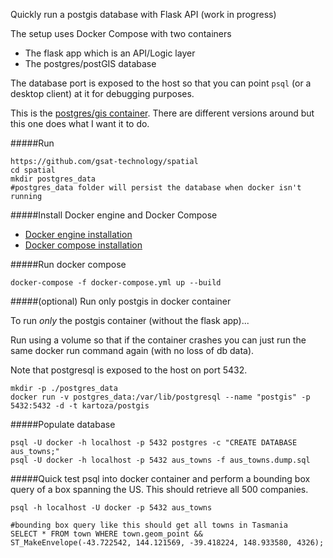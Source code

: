 Quickly run a postgis database with Flask API (work in progress)

The setup uses Docker Compose with two containers

- The flask app which is an API/Logic layer
- The postgres/postGIS database

The database port is exposed to the host so that you can point `psql` (or a desktop client) at it for debugging purposes.

This is the [postgres/gis container](https://github.com/kartoza/docker-postgis). There are different versions around but this one does what I want it to do.

#####Run
```
https://github.com/gsat-technology/spatial
cd spatial
mkdir postgres_data
#postgres_data folder will persist the database when docker isn't running
```

#####Install Docker engine and Docker Compose

- [Docker engine installation](https://docs.docker.com/engine/installation/)
- [Docker compose installation](https://docs.docker.com/compose/install/)

#####Run docker compose
```
docker-compose -f docker-compose.yml up --build
```
#####(optional) Run only postgis in docker container

To run _only_ the postgis container (without the flask app)...

Run using a volume so that if the container crashes you can just run the same docker run command again (with no loss of db data).

Note that postgresql is exposed to the host on port 5432.
```
mkdir -p ./postgres_data
docker run -v postgres_data:/var/lib/postgresql --name "postgis" -p 5432:5432 -d -t kartoza/postgis
```

#####Populate database
```
psql -U docker -h localhost -p 5432 postgres -c "CREATE DATABASE aus_towns;"
psql -U docker -h localhost -p 5432 aus_towns -f aus_towns.dump.sql
```

#####Quick test
psql into docker container and perform a bounding box query of a box spanning the US. This should retrieve all 500 companies.
```
psql -h localhost -U docker -p 5432 aus_towns

#bounding box query like this should get all towns in Tasmania
SELECT * FROM town WHERE town.geom_point && ST_MakeEnvelope(-43.722542, 144.121569, -39.418224, 148.933580, 4326);
```

